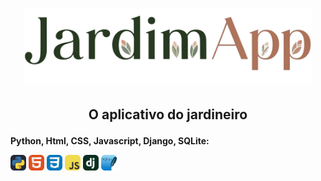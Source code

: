 # <p align="center"> <img src="imagens/logo2.png" alt="Logo Python Dark" height="120px"> 
</p>

## <p align="center">O aplicativo do jardineiro</p>
**Python, Html, CSS, Javascript, Django, SQLite:**

<img src="imagens/Python-Dark.svg" alt="Logo Python Dark" width="25px"> <img src="imagens/HTML.svg" alt="Logo Python Dark" width="25px"> <img src="imagens/CSS.svg" alt="Logo Python Dark" width="25px"> <img src="imagens/JavaScript.svg" alt="Logo Python Dark" width="25px"> <img src="imagens/Django.svg" alt="Logo Python Dark" width="25px"> <img src="imagens/SQLite.svg" alt="Logo Python Dark" width="25px">



